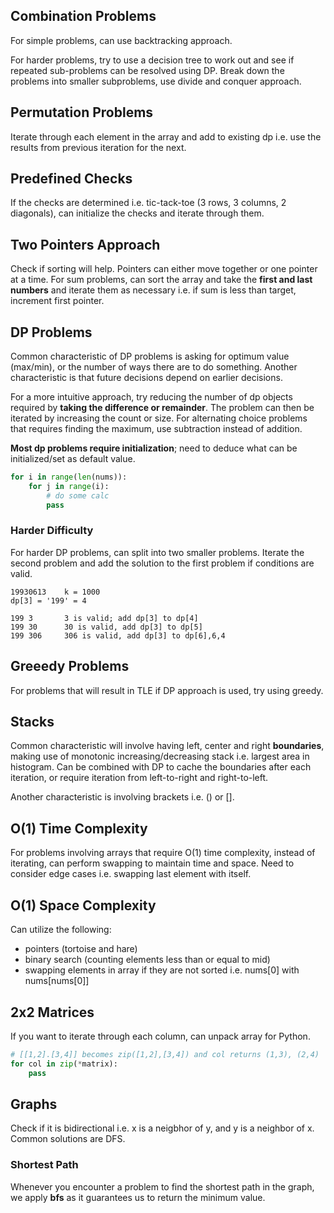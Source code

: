 ## Combination Problems

For simple problems, can use backtracking approach.

For harder problems, try to use a decision tree to work out and see if repeated sub-problems can be resolved using DP. Break down the problems into smaller subproblems, use divide and conquer approach.

## Permutation Problems

Iterate through each element in the array and add to existing dp i.e. use the results from previous iteration for the next.

## Predefined Checks

If the checks are determined i.e. tic-tack-toe (3 rows, 3 columns, 2 diagonals), can initialize the checks and iterate through them.

## Two Pointers Approach

Check if sorting will help. Pointers can either move together or one pointer at a time. For sum problems, can sort the array and take the **first and last numbers** and iterate them as necessary i.e. if sum is less than target, increment first pointer.

## DP Problems

Common characteristic of DP problems is asking for optimum value (max/min), or the number of ways there are to do something. Another characteristic is that future decisions depend on earlier decisions.

For a more intuitive approach, try reducing the number of dp objects required by **taking the difference or remainder**. The problem can then be iterated by increasing the count or size. For alternating choice problems that requires finding the maximum, use subtraction instead of addition.

**Most dp problems require initialization**; need to deduce what can be initialized/set as default value.

```py
for i in range(len(nums)):
    for j in range(i):
        # do some calc
        pass
```

### Harder Difficulty

For harder DP problems, can split into two smaller problems. Iterate the second problem and add the solution to the first problem if conditions are valid.

```
19930613    k = 1000
dp[3] = '199' = 4

199 3       3 is valid; add dp[3] to dp[4]
199 30      30 is valid, add dp[3] to dp[5]
199 306     306 is valid, add dp[3] to dp[6],6,4
```

## Greeedy Problems

For problems that will result in TLE if DP approach is used, try using greedy.

## Stacks

Common characteristic will involve having left, center and right **boundaries**, making use of monotonic increasing/decreasing stack i.e. largest area in histogram. Can be combined with DP to cache the boundaries after each iteration, or require iteration from left-to-right and right-to-left.

Another characteristic is involving brackets i.e. () or [].

## O(1) Time Complexity

For problems involving arrays that require O(1) time complexity, instead of iterating, can perform swapping to maintain time and space. Need to consider edge cases i.e. swapping last element with itself.

## O(1) Space Complexity

Can utilize the following:

- pointers (tortoise and hare)
- binary search (counting elements less than or equal to mid)
- swapping elements in array if they are not sorted i.e. nums[0] with nums[nums[0]]

## 2x2 Matrices

If you want to iterate through each column, can unpack array for Python.

```py
# [[1,2].[3,4]] becomes zip([1,2],[3,4]) and col returns (1,3), (2,4)
for col in zip(*matrix):
    pass
```

## Graphs

Check if it is bidirectional i.e. x is a neigbhor of y, and y is a neighbor of x. Common solutions are DFS.

### Shortest Path

Whenever you encounter a problem to find the shortest path in the graph, we apply **bfs** as it guarantees us to return the minimum value.
